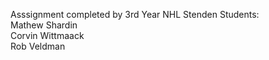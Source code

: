 Asssignment completed by 3rd Year NHL Stenden Students: <br>
Mathew Shardin <br>
Corvin Wittmaack <br>
Rob Veldman
